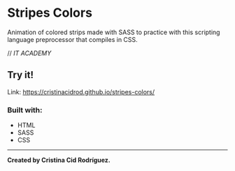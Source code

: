 # Stripes Colors

Animation of colored strips made with SASS to practice with this scripting language preprocessor that compiles in CSS.

// *IT ACADEMY*

## Try it!

Link: https://cristinacidrod.github.io/stripes-colors/

### Built with:

* HTML
* SASS
* CSS

---

**Created by Cristina Cid Rodríguez.**
